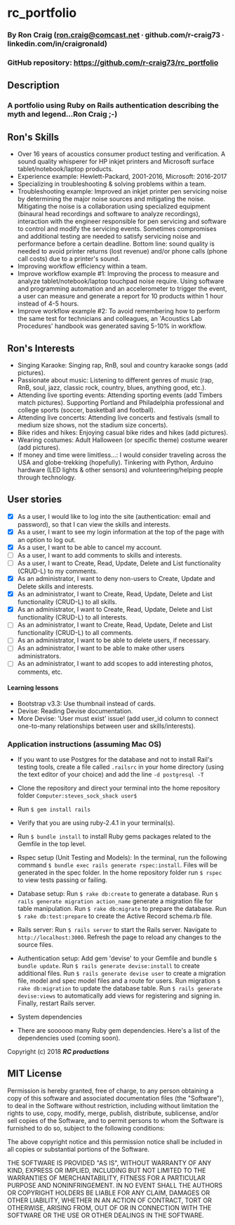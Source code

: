 # rc_portfolio

### By Ron Craig (ron.craig@comcast.net ∙ github.com/r-craig73 ∙ linkedin.com/in/craigronald)

### GitHub repository: https://github.com/r-craig73/rc_portfolio

## Description
### A portfolio using Ruby on Rails authentication describing the myth and legend...Ron Craig ;-)

## Ron's Skills
* Over 16 years of acoustics consumer product testing and verification.  A sound quality whisperer for HP inkjet printers and Microsoft surface tablet/notebook/laptop products.
* Experience example: Hewlett-Packard, 2001-2016, Microsoft: 2016-2017
* Specializing in troubleshooting & solving problems within a team.
* Troubleshooting example: Improved an inkjet printer pen servicing noise by determining the major noise sources and mitigating the noise. Mitigating the noise is a collaboration using specialized equipment (binaural head recordings and software to analyze recordings), interaction with the engineer responsible for pen servicing and software to control and modify the servicing events. Sometimes compromises and additional testing are needed to satisfy servicing noise and performance before a certain deadline. Bottom line: sound quality is needed to avoid printer returns (lost revenue) and/or phone calls (phone call costs) due to a printer's sound.
* Improving workflow efficiency within a team.
* Improve workflow example #1: Improving the process to measure and analyze tablet/notebook/laptop touchpad noise require. Using software and programming automation and an accelerometer to trigger the event, a user can measure and generate a report for 10 products within 1 hour instead of 4-5 hours.
* Improve workflow example #2: To avoid remembering how to perform the same test for technicians and colleagues, an 'Acoustics Lab Procedures' handbook was generated saving 5-10% in workflow.

## Ron's Interests
* Singing Karaoke: Singing rap, RnB, soul and country karaoke songs (add pictures).
* Passionate about music: Listening to different genres of music (rap, RnB, soul, jazz, classic rock, country, blues, anything good, etc.).
* Attending live sporting events: Attending sporting events (add Timbers match pictures). Supporting Portland and Philadelphia professional and college sports (soccer, basketball and football).
* Attending live concerts: Attending live concerts and festivals (small to medium size shows, not the stadium size concerts).
* Bike rides and hikes: Enjoying casual bike rides and hikes (add pictures).
* Wearing costumes: Adult Halloween (or specific theme) costume wearer (add pictures).
* If money and time were limitless...: I would consider traveling across the USA and globe-trekking (hopefully). Tinkering with Python, Arduino hardware (LED lights & other sensors) and volunteering/helping people through technology.

## User stories
- [x] As a user, I would like to log into the site (authentication: email and password), so that I can view the skills and interests.
- [x] As a user, I want to see my login information at the top of the page with an option to log out.
- [x] As a user, I want to be able to cancel my account.
- [ ] As a user, I want to add comments to skills and interests.
- [ ] As a user, I want to Create, Read, Update, Delete and List functionality (CRUD-L) to my comments.
- [x] As an administrator, I want to deny non-users to Create, Update and Delete skills and interests.
- [x] As an administrator, I want to Create, Read, Update, Delete and List functionality (CRUD-L) to all skills.
- [x] As an administrator, I want to Create, Read, Update, Delete and List functionality (CRUD-L) to all interests.
- [ ] As an administrator, I want to Create, Read, Update, Delete and List functionality (CRUD-L) to all comments.
- [ ] As an administrator, I want to be able to delete users, if necessary.
- [ ] As an administrator, I want to be able to make other users administrators.
- [ ] As an administrator, I want to add scopes to add interesting photos, comments, etc.

#### Learning lessons
* Bootstrap v3.3: Use thumbnail instead of cards.
* Devise: Reading Devise documentation.
* More Devise: 'User must exist' issue! (add user_id column to connect one-to-many relationships between user and skills/interests).

### Application instructions (assuming Mac OS)
* If you want to use Postgres for the database and not to install Rail's testing tools, create a file called `.railsrc` in your home directory (using the text editor of your choice) and add the line `-d postgresql -T`

* Clone the repository and direct your terminal into the home repository folder `Computer:steves_sock_shack user$`

* Run `$ gem install rails`

* Verify that you are using ruby-2.4.1 in your terminal(s).

* Run `$ bundle install` to install Ruby gems packages related to the Gemfile in the top level.

* Rspec setup (Unit Testing and Models): In the terminal, run the following command `$ bundle exec rails generate rspec:install`. Files will be generated in the spec folder.  In the home repository folder run `$ rspec` to view tests passing or failing.

* Database setup: Run `$ rake db:create` to generate a database. Run `$ rails generate migration action_name` generate a migration file for table manipulation. Run `$ rake db:migrate` to prepare the database. Run `$ rake db:test:prepare` to create the Active Record schema.rb file.

* Rails server: Run `$ rails server` to start the Rails server.  Navigate to `http://localhost:3000`.  Refresh the page to reload any changes to the source files.

* Authentication setup: Add gem 'devise' to your Gemfile and bundle `$ bundle update`. Run `$ rails generate devise:install` to create additional files. Run `$ rails generate devise user` to create a migration file, model and spec model files and a route for users.  Run migration `$ rake db:migration` to update the database table. Run `$ rails generate devise:views` to automatically add views for registering and signing in. Finally, restart Rails server.

* System dependencies
* There are soooooo many Ruby gem dependencies. Here's a list of the dependencies used (coming soon).

Copyright (c) 2018 **_RC productions_**

MIT License
-----------
Permission is hereby granted, free of charge, to any person obtaining a copy of this software and associated documentation files (the "Software"), to deal in the Software without restriction, including without limitation the rights to use, copy, modify, merge, publish, distribute, sublicense, and/or sell copies of the Software, and to permit persons to whom the Software is furnished to do so, subject to the following conditions:

The above copyright notice and this permission notice shall be included in all copies or substantial portions of the Software.

THE SOFTWARE IS PROVIDED "AS IS", WITHOUT WARRANTY OF ANY KIND, EXPRESS OR IMPLIED, INCLUDING BUT NOT LIMITED TO THE WARRANTIES OF MERCHANTABILITY, FITNESS FOR A PARTICULAR PURPOSE AND NONINFRINGEMENT. IN NO EVENT SHALL THE AUTHORS OR COPYRIGHT HOLDERS BE LIABLE FOR ANY CLAIM, DAMAGES OR OTHER LIABILITY, WHETHER IN AN ACTION OF CONTRACT, TORT OR OTHERWISE, ARISING FROM, OUT OF OR IN CONNECTION WITH THE SOFTWARE OR THE USE OR OTHER DEALINGS IN THE SOFTWARE.
